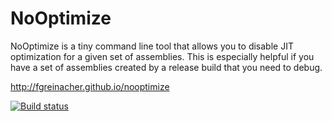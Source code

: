 NoOptimize
==========

NoOptimize is a tiny command line tool that allows you to disable JIT optimization for a given set of assemblies. This is especially helpful if you have a set of assemblies created by a release build that you need to debug.

http://fgreinacher.github.io/nooptimize

[![Build status](https://ci.appveyor.com/api/projects/status/b8awx3as10i67p88)](https://ci.appveyor.com/project/floriangreinacher/nooptimize)
